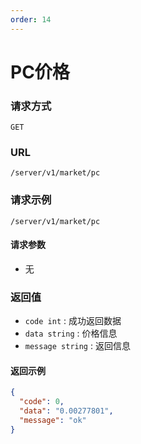 ```yaml
---
order: 14
---
```


# PC价格

### 请求方式
`GET`

### URL
`/server/v1/market/pc`

### 请求示例

```
/server/v1/market/pc
```


#### 请求参数
- 无

### 返回值
- `code int` : 成功返回数据
- `data string` : 价格信息
- `message string` : 返回信息

#### 返回示例
```json
{
  "code": 0,
  "data": "0.00277801",
  "message": "ok"
}
```